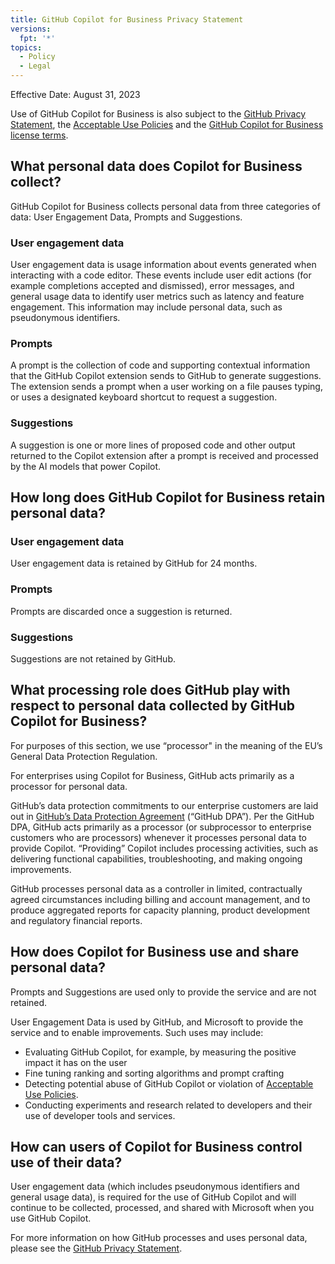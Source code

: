 ```yaml
---
title: GitHub Copilot for Business Privacy Statement
versions:
  fpt: '*'
topics:
  - Policy
  - Legal
---
```


Effective Date: August 31, 2023

Use of GitHub Copilot for Business is also subject to the [GitHub Privacy Statement](/site-policy/privacy-policies/github-privacy-statement), the [Acceptable Use Policies](/site-policy/acceptable-use-policies/github-acceptable-use-policies) and the [GitHub Copilot for Business license terms](https://github.com/customer-terms/github-copilot-product-specific-terms).

## What personal data does Copilot for Business collect?

GitHub Copilot for Business collects personal data from three categories of data: User Engagement Data, Prompts and Suggestions.

### User engagement data

User engagement data is usage information about events generated when interacting with a code editor. These events include user edit actions (for example completions accepted and dismissed), error messages, and general usage data to identify user metrics such as latency and feature engagement. This information may include personal data, such as pseudonymous identifiers.

### Prompts

A prompt is the collection of code and supporting contextual information that the GitHub Copilot extension sends to GitHub to generate suggestions. The extension sends a prompt when a user working on a file pauses typing, or uses a designated keyboard shortcut to request a suggestion.

### Suggestions

A suggestion is one or more lines of proposed code and other output returned to the Copilot extension after a prompt is received and processed by the AI models that power Copilot.

## How long does GitHub Copilot for Business retain personal data?

### User engagement data

User engagement data is retained by GitHub for 24 months.

### Prompts

Prompts are discarded once a suggestion is returned.

### Suggestions

Suggestions are not retained by GitHub.

## What processing role does GitHub play with respect to personal data collected by GitHub Copilot for Business?

For purposes of this section, we use “processor" in the meaning of the EU’s General Data Protection Regulation.

For enterprises using Copilot for Business, GitHub acts primarily as a processor for personal data.

GitHub’s data protection commitments to our enterprise customers are laid out in [GitHub’s Data Protection Agreement](https://github.com/customer-terms/github-data-protection-agreement) (“GitHub DPA”). Per the GitHub DPA, GitHub acts primarily as a processor (or subprocessor to enterprise customers who are processors) whenever it processes personal data to provide Copilot. “Providing” Copilot includes processing activities, such as delivering functional capabilities, troubleshooting, and making ongoing improvements.

GitHub processes personal data as a controller in limited, contractually agreed circumstances including billing and account management, and to produce aggregated reports for capacity planning, product development and regulatory financial reports.

## How does Copilot for Business use and share personal data?

Prompts and Suggestions are used only to provide the service and are not retained.

User Engagement Data is used by GitHub, and Microsoft to provide the service and to enable improvements. Such uses may include:
- Evaluating GitHub Copilot, for example, by measuring the positive impact it has on the user
- Fine tuning ranking and sorting algorithms and prompt crafting
- Detecting potential abuse of GitHub Copilot or violation of [Acceptable Use Policies](/site-policy/acceptable-use-policies/github-acceptable-use-policies).
- Conducting experiments and research related to developers and their use of developer tools and services.

## How can users of Copilot for Business control use of their data?

User engagement data (which includes pseudonymous identifiers and general usage data), is required for the use of GitHub Copilot and will continue to be collected, processed, and shared with Microsoft when you use GitHub Copilot.

For more information on how GitHub processes and uses personal data, please see the [GitHub Privacy Statement](/site-policy/privacy-policies/github-privacy-statement).